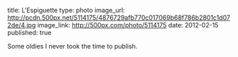 title: L'Espiguette
type: photo
image_url: http://pcdn.500px.net/5114175/4876729afb770c017069b68f786b2801c1d072de/4.jpg
image_link: http://500px.com/photo/5114175
date: 2012-02-15
published: true

Some oldies I never took the time to publish.